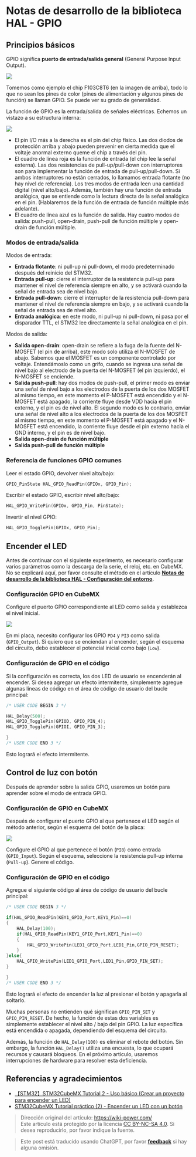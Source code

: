 # Notas de desarrollo de la biblioteca HAL - GPIO

## Principios básicos

GPIO significa **puerto de entrada/salida general** (General Purpose Input Output).

![](https://wiki-media-1253965369.cos.ap-guangzhou.myqcloud.com/img/20200615205256.jpg)

Tomemos como ejemplo el chip F103C8T6 (en la imagen de arriba), todo lo que no sean los pines de color (pines de alimentación y algunos pines de función) se llaman GPIO. Se puede ver su grado de generalidad.

La función de GPIO es la entrada/salida de señales eléctricas. Echemos un vistazo a su estructura interna:

![](https://wiki-media-1253965369.cos.ap-guangzhou.myqcloud.com/img/20200615211744.jpg)

- El pin I/O más a la derecha es el pin del chip físico. Las dos diodos de protección arriba y abajo pueden prevenir en cierta medida que el voltaje anormal externo queme el chip a través del pin.
- El cuadro de línea roja es la función de entrada (el chip lee la señal externa). Las dos resistencias de pull-up/pull-down con interruptores son para implementar la función de entrada de pull-up/pull-down. Si ambos interruptores no están cerrados, lo llamamos entrada flotante (no hay nivel de referencia). Los tres modos de entrada leen una cantidad digital (nivel alto/bajo). Además, también hay una función de entrada analógica, que se entiende como la lectura directa de la señal analógica en el pin. (Hablaremos de la función de entrada de función múltiple más adelante).
- El cuadro de línea azul es la función de salida. Hay cuatro modos de salida: push-pull, open-drain, push-pull de función múltiple y open-drain de función múltiple.

### Modos de entrada/salida

Modos de entrada:

- **Entrada flotante**: ni pull-up ni pull-down, el modo predeterminado después del reinicio del STM32.
- **Entrada pull-up**: cierre el interruptor de la resistencia pull-up para mantener el nivel de referencia siempre en alto, y se activará cuando la señal de entrada sea de nivel bajo.
- **Entrada pull-down**: cierre el interruptor de la resistencia pull-down para mantener el nivel de referencia siempre en bajo, y se activará cuando la señal de entrada sea de nivel alto.
- **Entrada analógica**: en este modo, ni pull-up ni pull-down, ni pasa por el disparador TTL, el STM32 lee directamente la señal analógica en el pin.

Modos de salida:

- **Salida open-drain**: open-drain se refiere a la fuga de la fuente del N-MOSFET (el pin de arriba), este modo solo utiliza el N-MOSFET de abajo. Sabemos que el MOSFET es un componente controlado por voltaje. Entendámoslo como un grifo, cuando se ingresa una señal de nivel bajo al electrodo de la puerta del N-MOSFET (el pin izquierdo), el N-MOSFET se enciende.
- **Salida push-pull**: hay dos modos de push-pull, el primer modo es enviar una señal de nivel bajo a los electrodos de la puerta de los dos MOSFET al mismo tiempo, en este momento el P-MOSFET está encendido y el N-MOSFET está apagado, la corriente fluye desde VDD hacia el pin externo, y el pin es de nivel alto. El segundo modo es lo contrario, enviar una señal de nivel alto a los electrodos de la puerta de los dos MOSFET al mismo tiempo, en este momento el P-MOSFET está apagado y el N-MOSFET está encendido, la corriente fluye desde el pin externo hacia el GND interno, y el pin es de nivel bajo.
- **Salida open-drain de función múltiple**
- **Salida push-pull de función múltiple**

### Referencia de funciones GPIO comunes

Leer el estado GPIO, devolver nivel alto/bajo:

```c
GPIO_PinState HAL_GPIO_ReadPin(GPIOx, GPIO_Pin);
```

Escribir el estado GPIO, escribir nivel alto/bajo:

```c
HAL_GPIO_WritePin(GPIOx, GPIO_Pin, PinState);
```

Invertir el nivel GPIO:

```c
HAL_GPIO_TogglePin(GPIOx, GPIO_Pin);
```

## Encender el LED

Antes de continuar con el siguiente experimento, es necesario configurar varios parámetros como la descarga de la serie, el reloj, etc. en CubeMX. No se explicará aquí, por favor consulte el método en el artículo [**Notas de desarrollo de la biblioteca HAL - Configuración del entorno**](https://wiki-power.com/HAL%E5%BA%93%E5%BC%80%E5%8F%91%E7%AC%94%E8%AE%B0-%E7%8E%AF%E5%A2%83%E9%85%8D%E7%BD%AE).

### Configuración GPIO en CubeMX

Configure el puerto GPIO correspondiente al LED como salida y establezca el nivel inicial.

![](https://wiki-media-1253965369.cos.ap-guangzhou.myqcloud.com/img/20210205150422.png)

En mi placa, necesito configurar los GPIO `PD4` y `PI3` como salida (`GPIO_Output`). Si quiero que se enciendan al encender, según el esquema del circuito, debo establecer el potencial inicial como bajo (`Low`).

### Configuración de GPIO en el código

Si la configuración es correcta, los dos LED de usuario se encenderán al encender. Si desea agregar un efecto intermitente, simplemente agregue algunas líneas de código en el área de código de usuario del bucle principal:

```c title="main.c"
/* USER CODE BEGIN 3 */

HAL_Delay(500);
HAL_GPIO_TogglePin(GPIOD, GPIO_PIN_4);
HAL_GPIO_TogglePin(GPIOI, GPIO_PIN_3);

}
/* USER CODE END 3 */
```

Esto logrará el efecto intermitente.

## Control de luz con botón

Después de aprender sobre la salida GPIO, usaremos un botón para aprender sobre el modo de entrada GPIO.

### Configuración de GPIO en CubeMX

Después de configurar el puerto GPIO al que pertenece el LED según el método anterior, según el esquema del botón de la placa:

![](https://wiki-media-1253965369.cos.ap-guangzhou.myqcloud.com/img/20210205150422.png)

Configure el GPIO al que pertenece el botón (`PI8`) como entrada (`GPIO_Input`). Según el esquema, seleccione la resistencia pull-up interna (`Pull-up`). Genere el código.

### Configuración de GPIO en el código

Agregue el siguiente código al área de código de usuario del bucle principal:

```c title="main.c"
/* USER CODE BEGIN 3 */

if(HAL_GPIO_ReadPin(KEY1_GPIO_Port,KEY1_Pin)==0)
{
	HAL_Delay(100);
	if(HAL_GPIO_ReadPin(KEY1_GPIO_Port,KEY1_Pin)==0)
	{
		HAL_GPIO_WritePin(LED1_GPIO_Port,LED1_Pin,GPIO_PIN_RESET);
	}
}else{
	HAL_GPIO_WritePin(LED1_GPIO_Port,LED1_Pin,GPIO_PIN_SET);
}

}
/* USER CODE END 3 */
```

Esto logrará el efecto de encender la luz al presionar el botón y apagarla al soltarlo.

Muchas personas no entienden qué significan `GPIO_PIN_SET` y `GPIO_PIN_RESET`. De hecho, la función de estas dos variables es simplemente establecer el nivel alto / bajo del pin GPIO. La luz específica está encendida o apagada, dependiendo del esquema del circuito.

Además, la función de `HAL_Delay(100)` es eliminar el rebote del botón. Sin embargo, la función `HAL_Delay()` utiliza una encuesta, lo que ocupará recursos y causará bloqueos. En el próximo artículo, usaremos interrupciones de hardware para resolver esta deficiencia.

## Referencias y agradecimientos

- [【STM32】STM32CubeMX Tutorial 2 - Uso básico (Crear un proyecto para encender un LED)](https://blog.csdn.net/as480133937/article/details/98947162)
- [STM32CubeMX Tutorial práctico (2) - Encender un LED con un botón](https://blog.csdn.net/weixin_43892323/article/details/104343933)

> Dirección original del artículo: <https://wiki-power.com/>  
> Este artículo está protegido por la licencia [CC BY-NC-SA 4.0](https://creativecommons.org/licenses/by/4.0/deed.zh). Si desea reproducirlo, por favor indique la fuente.

> Este post está traducido usando ChatGPT, por favor [**feedback**](https://github.com/linyuxuanlin/Wiki_MkDocs/issues/new) si hay alguna omisión.